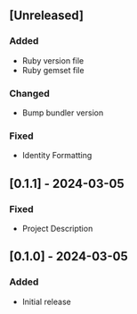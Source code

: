 ## [Unreleased]

### Added

- Ruby version file
- Ruby gemset file

### Changed

- Bump bundler version

### Fixed

- Identity Formatting

## [0.1.1] - 2024-03-05

### Fixed

- Project Description

## [0.1.0] - 2024-03-05

### Added

- Initial release
